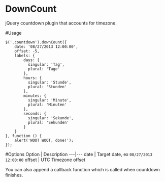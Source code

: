 DownCount
=========

jQuery countdown plugin that accounts for timezone.

#Usage

```JS
$('.countdown').downCount({
    date: '08/27/2013 12:00:00',
    offset: -5,
    labels: {
        days: {
          singular: 'Tag',
          plural: 'Tage'
        },
        hours: {
          singular: 'Stunde',
          plural: 'Stunden'
        },
        minutes: {
          singular: 'Minute',
          plural: 'Minuten'
        },
        seconds: {
          singular: 'Sekunde',
          plural: 'Sekunden'
        }
    }
}, function () {
    alert('WOOT WOOT, done!');
});
```

#Options
Option | Description
---|---
date | Target date, ex `08/27/2013 12:00:00`
offset | UTC Timezone offset

You can also append a callback function which is called when countdown finishes.
